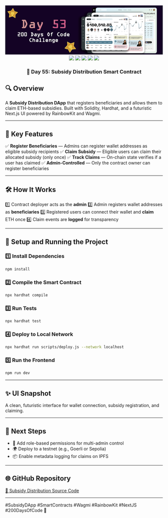 <div align="center">
  <br />
  <img src="https://github.com/iamjohncaleb/200-Days-Of-Code-Challenge/blob/main/Thumbnails/the%20Day%2053.jpg" alt="Project Banner">

  <div>
    <img src="https://img.shields.io/badge/Built%20With-Hardhat-blue" />
    <img src="https://img.shields.io/badge/Solidity-0.8.21-purple" />
    <img src="https://img.shields.io/badge/Frontend-Next.js%20%26%20TailwindCSS-yellow" />
    <img src="https://img.shields.io/badge/Web3-Wagmi%20%26%20RainbowKit-teal" />
    <img src="https://img.shields.io/badge/Network-Localhost-orange" />
  </div>

  <h3 align="center">📅 Day 55: Subsidy Distribution Smart Contract</h3>
</div>

## 🔍 **Overview**

A **Subsidy Distribution DApp** that registers beneficiaries and allows them to claim ETH-based subsidies. Built with Solidity, Hardhat, and a futuristic Next.js UI powered by RainbowKit and Wagmi.

---

## 📜 **Key Features**

✅ **Register Beneficiaries** — Admins can register wallet addresses as eligible subsidy recipients
✅ **Claim Subsidy** — Eligible users can claim their allocated subsidy (only once)
✅ **Track Claims** — On-chain state verifies if a user has claimed
✅ **Admin-Controlled** — Only the contract owner can register beneficiaries

---

## 🛠️ **How It Works**

1️⃣ Contract deployer acts as the **admin**
2️⃣ Admin registers wallet addresses as **beneficiaries**
3️⃣ Registered users can connect their wallet and **claim** ETH once
4️⃣ Claim events are **logged** for transparency

---

## 🚀 **Setup and Running the Project**

### **1️⃣ Install Dependencies**

```bash
npm install
```

### **2️⃣ Compile the Smart Contract**

```bash
npx hardhat compile
```

### **3️⃣ Run Tests**

```bash
npx hardhat test
```

### **4️⃣ Deploy to Local Network**

```bash
npx hardhat run scripts/deploy.js --network localhost
```

### **5️⃣ Run the Frontend**

```bash
npm run dev
```

---

## ✨ **UI Snapshot**

A clean, futuristic interface for wallet connection, subsidy registration, and claiming.

---

## 📌 **Next Steps**

* 🔐 Add role-based permissions for multi-admin control
* 🌍 Deploy to a testnet (e.g., Goerli or Sepolia)
* 📦 Enable metadata logging for claims on IPFS

---

## 🌐 **GitHub Repository**

[🔗 Subsidy Distribution Source Code](https://github.com/your-repository-link)

---

#SubsidyDApp #SmartContracts #Wagmi #RainbowKit #NextJS #200DaysOfCode 🚀
